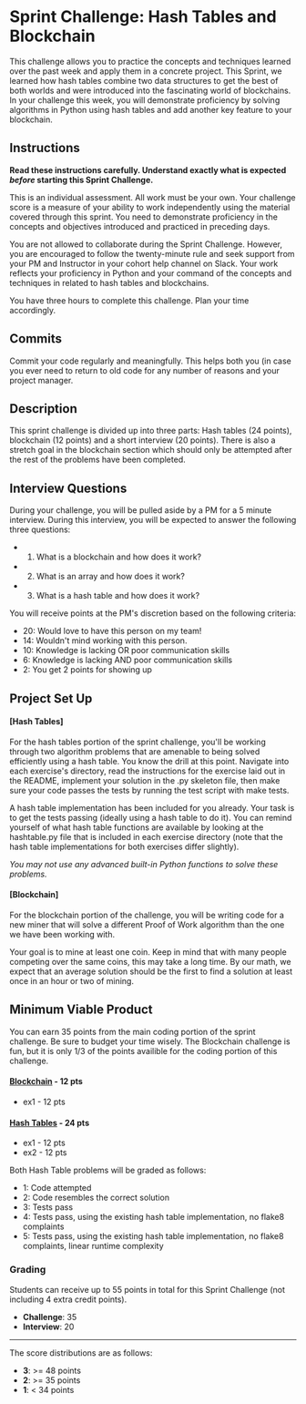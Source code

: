 # Sprint Challenge: Hash Tables and Blockchain

This challenge allows you to practice the concepts and techniques learned over the past week and apply them in a concrete project. This Sprint, we learned how hash tables combine two data structures to get the best of both worlds and were introduced into the fascinating world of blockchains. In your challenge this week, you will demonstrate proficiency by solving algorithms in Python using hash tables and add another key feature to your blockchain.

## Instructions

**Read these instructions carefully. Understand exactly what is expected _before_ starting this Sprint Challenge.**

This is an individual assessment. All work must be your own. Your challenge score is a measure of your ability to work independently using the material covered through this sprint. You need to demonstrate proficiency in the concepts and objectives introduced and practiced in preceding days.

You are not allowed to collaborate during the Sprint Challenge. However, you are encouraged to follow the twenty-minute rule and seek support from your PM and Instructor in your cohort help channel on Slack. Your work reflects your proficiency in Python and your command of the concepts and techniques in related to hash tables and blockchains.

You have three hours to complete this challenge. Plan your time accordingly.

## Commits

Commit your code regularly and meaningfully. This helps both you (in case you ever need to return to old code for any number of reasons and your project manager.

## Description

This sprint challenge is divided up into three parts:  Hash tables (24 points), blockchain (12 points) and a short interview (20 points). There is also a stretch goal in the blockchain section which should only be attempted after the rest of the problems have been completed.

## Interview Questions

During your challenge, you will be pulled aside by a PM for a 5 minute interview. During this interview, you will be expected to answer the following three questions:

  * 1. What is a blockchain and how does it work?
  * 2. What is an array and how does it work?
  * 3. What is a hash table and how does it work?

You will receive points at the PM's discretion based on the following criteria:

  * 20: Would love to have this person on my team!
  * 14: Wouldn't mind working with this person.
  * 10: Knowledge is lacking OR poor communication skills
  *  6: Knowledge is lacking AND poor communication skills
  *  2: You get 2 points for showing up



## Project Set Up

#### [Hash Tables]

For the hash tables portion of the sprint challenge, you'll be working through two algorithm problems that are amenable to being solved efficiently using a hash table. You know the drill at this point. Navigate into each exercise's directory, read the instructions for the exercise laid out in the README, implement your solution in the .py skeleton file, then make sure your code passes the tests by running the test script with make tests.

A hash table implementation has been included for you already. Your task is to get the tests passing (ideally using a hash table to do it). You can remind yourself of what hash table functions are available by looking at the hashtable.py file that is included in each exercise directory (note that the hash table implementations for both exercises differ slightly).

*You may not use any advanced built-in Python functions to solve these problems.*

#### [Blockchain]

For the blockchain portion of the challenge, you will be writing code for a new miner that will solve a different Proof of Work algorithm than the one we have been working with.

Your goal is to mine at least one coin.  Keep in mind that with many people competing over the same coins, this may take a long time.  By our math, we expect that an average solution should be the first to find a solution at least once in an hour or two of mining.  

## Minimum Viable Product

You can earn 35 points from the main coding portion of the sprint challenge.  Be sure to budget your time wisely.  The Blockchain challenge is fun, but it is only 1/3 of the points availible for the coding portion of this challenge.  

#### [Blockchain](https://github.com/LambdaSchool/Sprint-Challenge--Hash-BC/tree/master/blockchain) - 12 pts
  * ex1 - 12 pts

#### [Hash Tables](https://github.com/LambdaSchool/Sprint-Challenge--Hash-BC/tree/master/hashtables) - 24 pts
  * ex1 - 12 pts
  * ex2 - 12 pts

Both Hash Table problems will be graded as follows:
  * 1: Code attempted
  * 2: Code resembles the correct solution
  * 3: Tests pass
  * 4: Tests pass, using the existing hash table implementation, no flake8 complaints
  * 5: Tests pass, using the existing hash table implementation, no flake8 complaints, linear runtime complexity


### Grading

Students can receive up to 55 points in total for this Sprint Challenge (not including 4 extra credit points). 

  * __Challenge__: 35
  * __Interview__: 20

--------

The score distributions are as follows:

  * __3__: >= 48 points
  * __2__: >= 35 points
  * __1__: < 34 points 

